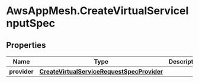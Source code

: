 # AwsAppMesh.CreateVirtualServiceInputSpec

## Properties

Name | Type | Description | Notes
------------ | ------------- | ------------- | -------------
**provider** | [**CreateVirtualServiceRequestSpecProvider**](CreateVirtualServiceRequestSpecProvider.md) |  | [optional] 


